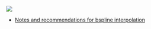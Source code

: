 [![](https://travis-ci.org/imglib/imglib2-algorithm.svg?branch=master)](https://travis-ci.org/imglib/imglib2-algorithm)

* [Notes and recommendations for bspline interpolation](doc/bsplineNotes.md)
